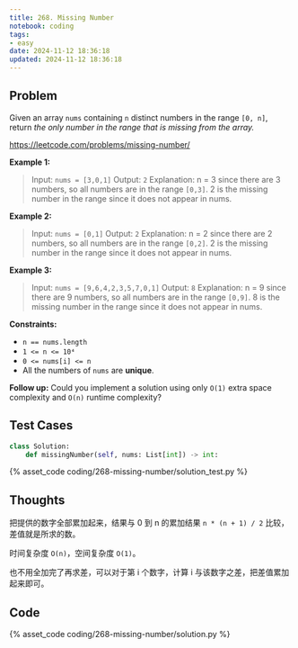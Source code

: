 ```yaml
---
title: 268. Missing Number
notebook: coding
tags:
- easy
date: 2024-11-12 18:36:18
updated: 2024-11-12 18:36:18
---
```

## Problem

Given an array `nums` containing `n` distinct numbers in the range `[0, n]`, return _the only number in the range that is missing from the array._

<https://leetcode.com/problems/missing-number/>

**Example 1:**

> Input: `nums = [3,0,1]`
> Output: `2`
> Explanation: n = 3 since there are 3 numbers, so all numbers are in the range `[0,3]`. 2 is the missing number in the range since it does not appear in nums.

**Example 2:**

> Input: `nums = [0,1]`
> Output: `2`
> Explanation: n = 2 since there are 2 numbers, so all numbers are in the range `[0,2]`. 2 is the missing number in the range since it does not appear in nums.

**Example 3:**

> Input: `nums = [9,6,4,2,3,5,7,0,1]`
> Output: `8`
> Explanation: n = 9 since there are 9 numbers, so all numbers are in the range `[0,9]`. 8 is the missing number in the range since it does not appear in nums.

**Constraints:**

- `n == nums.length`
- `1 <= n <= 10⁴`
- `0 <= nums[i] <= n`
- All the numbers of `nums` are **unique**.

**Follow up:** Could you implement a solution using only `O(1)` extra space complexity and `O(n)` runtime complexity?

## Test Cases

``` python
class Solution:
    def missingNumber(self, nums: List[int]) -> int:
```

{% asset_code coding/268-missing-number/solution_test.py %}

## Thoughts

把提供的数字全部累加起来，结果与 0 到 n 的累加结果 `n * (n + 1) / 2` 比较，差值就是所求的数。

时间复杂度 `O(n)`，空间复杂度 `O(1)`。

也不用全加完了再求差，可以对于第 i 个数字，计算 i 与该数字之差，把差值累加起来即可。

## Code

{% asset_code coding/268-missing-number/solution.py %}
